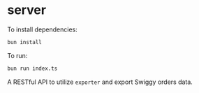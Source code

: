 # server

To install dependencies:

```bash
bun install
```

To run:

```bash
bun run index.ts
```
A RESTful API to utilize `exporter` and export Swiggy orders data.